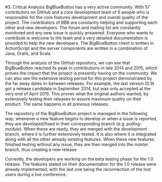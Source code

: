 #3. Critical Analysis
BigBlueButton has a very active community. With 57 contributors on GitHub and a core development team of 6 people who is responsible for the core features development and overall quality of the project. The contributors of BBB are constantly helping and supporting each other and new developers. The forum and mailing list are constantly monitored and any new issue is quickly answered. Everyone who wants to contribute is welcome to the team and a very detailed documentation is provided to help the new developers. The BigBlueButton client is written in ActionScript and the server components are written in a combination of Java, Grails, and Scala.

Through the analysis of the GitHub repository, we can see that BigBlueButton reached its peak in contributions in late 2014 and 2015, which proves the impact that the project is presently having on the community. We can also see the extensive testing period for this project demonstrated by the far away dates in-between releases. For example, the last version (0.9) got a release candidate in September 2014, but was only accepted at the very end of April 2015. This proves what the original authors wanted, by extensively testing their releases to assure maximum quality on their product. The same happens in all previous releases.

The repository of the BigBlueButton project is managed in the following way: whenever a new feature begins to develop or when a issue is reported, they are developed/fixed in their corresponding branch (e.g. *polling-module*). When these are ready, they are merged with the *development* branch, where it is further extensively tested. It is also where it is integrated along with all the other already existing features. When these new features finished testing without any issue, they are then merged into the *master* branch, thus creating a new release.

Currently, the developers are working on the beta testing phase for the 1.0 release. The features stated on their documentation for the 1.0 release were already implemented, with the last one being the reconnection of the lost users during a live conference. 
